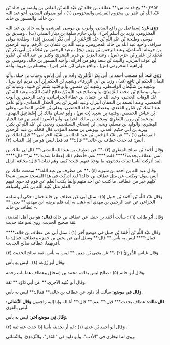 ٣٩٥٣ -** بخ قد ت س:** عطاف بن خالد بْن عَبْد الله بْن العاص بن وابصة بن خالد بْن عَبْد اللَّهِ بْن عُمَر بن مخزوم القرشي والمخزومي (١) ، أبو صفوان المدني، أخو عبد الله بن خالد، والمسور بن خالد.

**رَوَى عَن:** إسماعيل بن رافع المدني، وأيوب بن موسى القرشي، وأبيه خالد بن عبد الله المخزومي، وزيد بن أسلم (س) ، وأبي حازم سلمة بن دينار المدني (ت) ، وصديق بن موسى،وطلحة بْن عَبْدِ اللَّهِ بْن عَبْد الرَّحْمَنِ بْن أَبي بَكْر الصديق (قد) ، وطلحة مولى سراقة، وأخيه عبد الله بن خالد المخزومي، وعبد الله بن عثمان بن الأَرقم، وعبد الرحمن بن حرملة الأَسلميّ، وعبد الرحمن بْن رزين (بخ) ، وعبد الرحمن بن مُحَمَّد بْن أَبي بكر بْن مُحَمَّد بْن عَمْرو بْن حزم (س) ، وعبد العزيز بن قرير البَصْرِيّ، وكثير بن عبد الله بْن عَمْرو بْن عوف المزني، والليث بْن سعد وهو من أقرانه، وأخيه المسور بن خالد، وموسى بن إبراهيم المخزومي (س) ، ونافع مولى ابْن عُمَر (س) ، وهشام بن عروة، وأمه.

**رَوَى عَنه:** أبو مصعب أحمد بن أَبي بكر الزُّهْرِيّ، وآدم بن أَبي إياس، وحباب بن جبلة، وأَبُو اليمان الحكم بْن نَافِع (قد) ، وزيد بن أَبي الزرقاء، وسَعِيد بْن الحكم بْن أَبي مريم (بخ س) ، وسَعِيد بن سُلَيْمان الواسطي، وسَعِيد بْن منصور، وأبو قُتَيبة سَلْم بْن قتيبة، وشبابة بْن سوار، وصالح بْن محمد التِّرْمِذِيّ، وأبو صالح عبد اللَّهِ بْنُ صَالِحٍ كَاتِبُ اللَّيْثِ، وعبد الله بْن عَبْد الوهاب الحجبي، وعبد الله بن عثمان بن عطاء الخراساني، وعبد الرحمن بن أيوب الحمصي، وعبد الصمد بن النعمان البزاز، وعبد العزيز بْن بحر الخلال البغدادي، وأَبُو عامر عبد الملك بْن عَمْرو القعدي، وعصام بن خالد الحمصي، وعلي بْن حَفْص المدائني، وعلى بْن عياش الحمصي، وقتيبة بن سَعِيد (ت س) ، وأبو غسان مالك بْن إِسْمَاعِيل النهدي، ومحمد بْن روين البَصْرِيّ، ومخلد بن مالك الحراني، وأبو الأسود النضر بن عبد الجبار المِصْرِي، والوليد بن مسلم، ويحيى بْن إسحاق السيلحيني، ويحيى بْن عَبْد اللَّهِ بْن بكير، ويزيد بن أَبي حكيم العدني، ويونس بن محمد المؤدب.قال مُحَمَّد بن عبد الرحمن القرمطي (١) ،** عن عَبْد الرَّحْمَنِ بْن عبد الملك بن شَيْبَة الحزامي:** قيل لمالك بن أنس: قد حدث عطاف بن خالد.** قال:** قد فعل ليس هو من إبل القباب (٢) .

وَقَال أَحْمَد بْن صالح المِصْرِي (٣) ،** عن مطرف بن عبد الله المدني:** قال لي مالك بن أنس: عطاف يحدث؟**** قلت:**** نعم. فأعظم ذلك إعظاما شديدا،** ثم** قال:**** لقد أدركت أناسا ثقات يحدثون، ما يؤخذ عنهم. قلت: كيف وهم ثقات؟ قال: مخافة الزلل.

وَقَال عبد الله بن أحمد بن شبويه (٤) ،** عن مطرف بن عبد الله:** سمعت مالك بن أنس يقول: ويكتب عن مثل عطاف بن خالد؟ لقد أدركت في هذا المسجد سبعين شيخا كلهم خير من عطاف، ما كتبت عن أحد منهم وإنما يكتب العلم عن قوم قد حوى فيهم العلم مثل عُبَيد الله بن عُمَر وأشباهه.

وَقَال عَبْد اللَّهِ بْن أَحْمَد بْن حنبل (٥) : سئل أبي عَن عطاف بن خالد فقال: حكى أبو سلمة الخزاعي عن عبد الرحمن بن مهدي أنه ذهب به إليه فلم يرضه ابن مهدي،** يعني:** عطاف بن خالد -.

وَقَال أَبُو طالب (٦) : سألت أَحْمَد بن حنبل عن عطاف بن خالد،**فقال:** هو من أهل المدينة، ثقة صحيح الحديث. روى نحو مئة حديث.

وَقَال عَبْد اللَّهِ بْن أَحْمَدَ بْنِ حنبل في موضع آخر (١) : سئل أبي عن عطاف بن خالد،**** فقال:**** ليس به بأس.** قال:** وسئل أبي عن يحيى بن حمزة وعطاف، فقال: ما أقربهما، عطاف صالح الحديث.

وَقَال عَباس الدُّورِيُّ (٢) ،** عَن يحيى بْن مَعِين:** ليس به بأس، ثقة صالح الحديث (٣) .

وَقَال أبو زُرْعَة (٤) : ليس بِهِ بأس.

وَقَال أبو حاتم (٥) : صالح ليس بذاك، محمد بن إسحاق وعطاف هما باب رحمة.

وَقَال أبو عُبَيد الآجري،** عَن أبي دَاوُد:** ثقة.

**وَقَال في موضع:** سألت أبا داود عن عطاف بن خالد،** فقال:** ليس به بأس.

**قال مالك:** عطاف يحدث؟** قيل:** نعم.** قال:** أنا لله وإنا إليه راجعون.**وَقَال النَّسَائي:** ليس بالقوي.

**وَقَال فِي موضع آخر:** ليس به بأس.

وَقَال أبو أحمد بْن عدي (١) : لم أر بحديثه بأسا إذا حدث عنه ثقة (٢) .

روى له البخاري في "الأدب"، وأبو داود في "القَدَر"، والتِّرْمِذِيّ، والنَّسَائي.